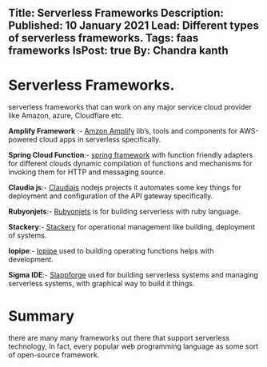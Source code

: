 Title: Serverless Frameworks
Description: 
Published: 10 January 2021
Lead: Different types of serverless frameworks.
Tags: faas frameworks
IsPost: true
By: Chandra kanth
---

# Serverless Frameworks.

serverless frameworks that can work on any major service cloud provider like Amazon, azure, Cloudflare etc.

**Amplify Framework** :- [Amzon Amplify](https://docs.amplify.aws/)  lib’s, tools and components for AWS-powered cloud apps in serverless specifically.

**Spring Cloud Function**:-  [spring framework](https://spring.io/projects/spring-cloud-function) with function friendly  adapters for different clouds dynamic compilation of functions and mechanisms for invoking them for HTTP and messaging source.

**Claudia js**:- [Claudiajs](https://www.claudiajs.com/)  nodejs projects  it automates some key things for deployment and configuration of the API gateway specifically.

**Rubyonjets**:- [Rubyonjets](https://rubyonjets.com/)  is for building serverless with ruby language. 

**Stackery**:-  [Stackery](https://www.stackery.io/) for operational management like building, deployment of systems.

**Iopipe**:-  [Iopipe](https://www.iopipe.com/) used to building operating functions helps with development.

**Sigma IDE**:- [Slappforge](https://www.slappforge.com/sigma) used for building serverless systems and managing serverless systems, with graphical way to build it things.

# Summary

there are many many frameworks out there that support serverless technology, In fact, every popular web programming language as some sort of open-source framework.

